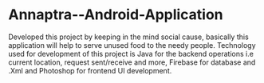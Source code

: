 # Annaptra--Android-Application
Developed this project by keeping in the mind social cause, basically this application will help to serve unused food to the needy people. Technology used for development of this project is Java for the backend operations i.e current location, request sent/receive and more, Firebase for database and .Xml and Photoshop for frontend UI development.
